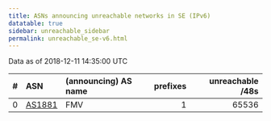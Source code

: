 ```yaml
---
title: ASNs announcing unreachable networks in SE (IPv6)
datatable: true
sidebar: unreachable_sidebar
permalink: unreachable_se-v6.html
---
```


Data as of 2018-12-11 14:35:00 UTC


<div class="datatable-begin"></div>

|   # | ASN                                  | (announcing) AS name   |   prefixes |   unreachable /48s |
|----:|:-------------------------------------|:-----------------------|-----------:|-------------------:|
|   0 | [AS1881](unreachable_AS1881-v6.html) | FMV                    |          1 |              65536 |

<div class="datatable-end"></div>